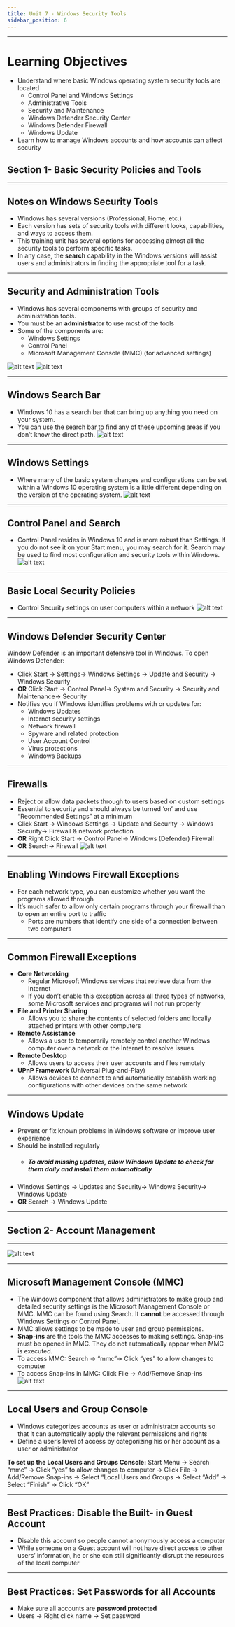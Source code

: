 ```yaml
---
title: Unit 7 - Windows Security Tools
sidebar_position: 6
---
```


----------
# Learning Objectives

- Understand where basic Windows operating system security tools are located
    - Control Panel and Windows Settings
    - Administrative Tools
    - Security and Maintenance
    - Windows Defender Security Center
    - Windows Defender Firewall
    - Windows Update
- Learn how to manage Windows accounts and how accounts can affect security

<h2>Section 1- Basic Security Policies and Tools</h2>

---------
<h2>Notes on Windows Security Tools</h2>

- Windows has several versions (Professional, Home, etc.)
- Each version has sets of security tools with different looks, capabilities, and ways to access them. 
- This training unit has several options for accessing almost all the security tools to perform specific tasks. 
- In any case, the **search** capability in the Windows versions will assist users and administrators in finding the appropriate tool for a task.
-------
<h2>Security and Administration Tools</h2>

- Windows has several components with groups of security and administration tools. 
- You must be an **administrator** to use most
of the tools
- Some of the components are:
    - Windows Settings 
    - Control Panel 
    - Microsoft Management Console (MMC) (for advanced settings)
    <!--hi-->

![alt text](<mmc.png>)
![alt text](<control panel.png>)

--------
<h2>Windows Search Bar</h2>

- Windows 10 has a search bar that can bring up anything you need on your 
system.
- You can use the search bar to find any of these upcoming areas if you don’t know the direct path.
![alt text](<search bar.png>)

-------
<h2>Windows Settings</h2>

- Where many of the basic system changes and configurations can be set within a Windows 10 operating system is a little different depending on the version of the operating system.
![alt text](<settings.png>)

--------
<h2>Control Panel and Search</h2>

- Control Panel resides in Windows 10 and is more robust than Settings. If you do not see it on your Start menu, you may search for it. Search may be used to find most configuration and security tools within Windows.
![alt text](<8.png>)

--------
<h2>Basic Local Security Policies</h2>

- Control Security settings on user computers within a network
![alt text](<9.png>)

--------
<h2>Windows Defender Security Center</h2>

Window Defender is an important defensive tool in Windows. To open Windows Defender: 
- Click Start → Settings→ Windows Settings → Update and Security → Windows Security
- **OR** Click Start → Control Panel→ System and Security → Security and Maintenance→ Security 
- Notifies you if Windows identifies problems with or updates for:
    - Windows Updates
    - Internet security settings
    - Network firewall
    - Spyware and related protection
    - User Account Control
    - Virus protections
    - Windows Backups
---------
<h2>Firewalls</h2>

- Reject or allow data packets through to users based on custom settings
- Essential to security and should always be turned ‘on’ and use “Recommended Settings” at a minimum
- Click Start → Windows Settings → Update and Security → Windows Security→ Firewall & network protection
- **OR** Right Click Start → Control Panel→ Windows (Defender) Firewall
- **OR** Search→ Firewall
![alt text](<firewall.png>)

-------
<h2>Enabling Windows Firewall Exceptions</h2>

- For each network type, you can customize whether you want the programs allowed through 
- It’s much safer to allow only certain programs through your firewall than to open an entire port to traffic
    - Ports are numbers that identify one side of a connection between two computers
----------
<h2>Common Firewall Exceptions</h2>

- **Core Networking**
    - Regular Microsoft Windows services that retrieve data from the Internet 
    - If you don’t enable this exception across all three types of networks, some Microsoft services and programs will not run properly
- **File and Printer Sharing** 
    - Allows you to share the contents of selected folders and locally attached printers with other computers
- **Remote Assistance**
    - Allows a user to temporarily remotely control another Windows computer over a network or the Internet to resolve issues
- **Remote Desktop** 
    - Allows users to access their user accounts and files remotely
- **UPnP Framework** (Universal Plug-and-Play)
    - Allows devices to connect to and automatically establish working configurations with other devices on the same network
------------
<h2>Windows Update</h2>

- Prevent or fix known problems in Windows software or improve user experience
- Should be installed regularly
    - ##### To avoid missing updates, allow Windows Update to check for them daily and install them automatically
- Windows Settings → Updates and Security→ Windows Security→ Windows Update
- **OR** Search → Windows Update
---------
<h2>Section 2- Account Management</h2>

---------
![alt text](<16.png>)

------------
<h2>Microsoft Management Console (MMC)</h2>

- The Windows component that allows 
administrators to make group and detailed security settings is the Microsoft Management Console or MMC. MMC can be found using Search. It **cannot** be accessed through Windows Settings or Control Panel.
- MMC allows settings to be made to user and group permissions. 
- **Snap-ins** are the tools the MMC accesses to making settings. Snap-ins must be opened in MMC. They do not automatically appear when MMC is executed.
- To access MMC: Search → “mmc”→ Click “yes" to allow changes to computer
- To access Snap-ins in MMC: Click File → Add/Remove Snap-ins
![alt text](<17.png>)

----------
<h2>Local Users and Group Console</h2>

- Windows categorizes accounts as user or administrator accounts so that it can automatically apply the relevant permissions and rights
- Define a user’s level of access by categorizing his or her account as a user or administrator

**To set up the Local Users and Groups Console:** 
Start Menu → Search “mmc” → Click “yes” to allow changes to computer → Click File → Add/Remove Snap-ins → Select “Local Users and Groups → Select “Add” → Select “Finish” → Click “OK”

----------
<h2>Best Practices: Disable the Built- in Guest Account</h2>

- Disable this account so people cannot anonymously access a computer
- While someone on a Guest account will not have direct access to other users’ information, he or she can still significantly disrupt the resources of the local computer
-----------
<h2>Best Practices: Set Passwords for all Accounts</h2>

- Make sure all accounts are **password protected**
- Users → Right click name → Set password

